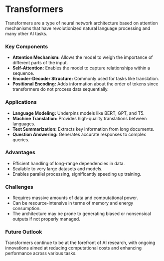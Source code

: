# Transformers

Transformers are a type of neural network architecture based on attention mechanisms that have revolutionized natural language processing and many other AI tasks.

### Key Components
- **Attention Mechanism:** Allows the model to weigh the importance of different parts of the input.
- **Self-Attention:** Enables the model to capture relationships within a sequence.
- **Encoder-Decoder Structure:** Commonly used for tasks like translation.
- **Positional Encoding:** Adds information about the order of tokens since transformers do not process data sequentially.

### Applications
- **Language Modeling:** Underpins models like BERT, GPT, and T5.
- **Machine Translation:** Provides high-quality translations between languages.
- **Text Summarization:** Extracts key information from long documents.
- **Question Answering:** Generates accurate responses to complex queries.

### Advantages
- Efficient handling of long-range dependencies in data.
- Scalable to very large datasets and models.
- Enables parallel processing, significantly speeding up training.

### Challenges
- Requires massive amounts of data and computational power.
- Can be resource-intensive in terms of memory and energy consumption.
- The architecture may be prone to generating biased or nonsensical outputs if not properly managed.

### Future Outlook
Transformers continue to be at the forefront of AI research, with ongoing innovations aimed at reducing computational costs and enhancing performance across various tasks.
